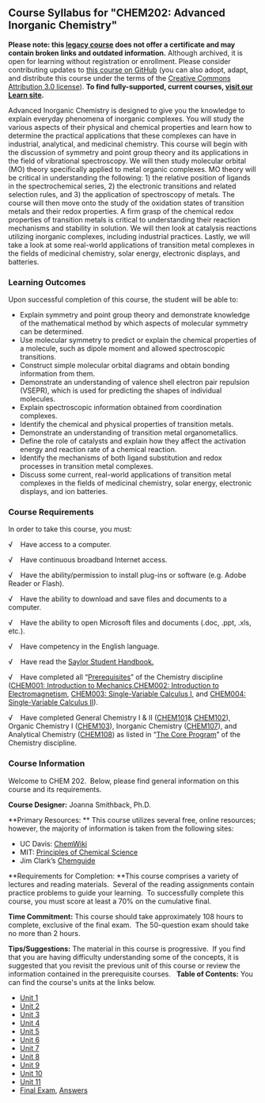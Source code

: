 Course Syllabus for "CHEM202: Advanced Inorganic Chemistry"
-----------------------------------------------------------

**Please note: this [legacy course](https://sayloracademy.zendesk.com/hc/en-us/articles/206089967) does not offer a certificate and may contain 
broken links and outdated information.** Although archived, it is open 
for learning without registration or enrollment. Please consider contributing 
updates to [this course on GitHub](https://github.com/saylordotorg/course_chem202) 
(you can also adopt, adapt, and distribute this course under the terms of 
the [Creative Commons Attribution 3.0 license](http://creativecommons.org/licenses/by/3.0/)). **To find fully-supported, current courses, [visit our 
Learn site](https://learn.saylor.org).**

Advanced Inorganic Chemistry is designed to give you the knowledge to
explain everyday phenomena of inorganic complexes. You will study the
various aspects of their physical and chemical properties and learn how
to determine the practical applications that these complexes can have in
industrial, analytical, and medicinal chemistry. This course will begin
with the discussion of symmetry and point group theory and its
applications in the field of vibrational spectroscopy. We will then
study molecular orbital (MO) theory specifically applied to metal
organic complexes. MO theory will be critical in understanding the
following: 1) the relative position of ligands in the spectrochemical
series, 2) the electronic transitions and related selection rules, and
3) the application of spectroscopy of metals. The course will then move
onto the study of the oxidation states of transition metals and their
redox properties. A firm grasp of the chemical redox properties of
transition metals is critical to understanding their reaction mechanisms
and stability in solution. We will then look at catalysis reactions
utilizing inorganic complexes, including industrial practices. Lastly,
we will take a look at some real-world applications of transition metal
complexes in the fields of medicinal chemistry, solar energy, electronic
displays, and batteries.

### Learning Outcomes

Upon successful completion of this course, the student will be able
to:  
  

-   Explain symmetry and point group theory and demonstrate knowledge of
    the mathematical method by which aspects of molecular symmetry can
    be determined.
-   Use molecular symmetry to predict or explain the chemical properties
    of a molecule, such as dipole moment and allowed spectroscopic
    transitions.
-   Construct simple molecular orbital diagrams and obtain bonding
    information from them.
-   Demonstrate an understanding of valence shell electron pair
    repulsion (VSEPR), which is used for predicting the shapes of
    individual molecules.
-   Explain spectroscopic information obtained from coordination
    complexes.
-   Identify the chemical and physical properties of transition metals.
-   Demonstrate an understanding of transition metal organometallics.
-   Define the role of catalysts and explain how they affect the
    activation energy and reaction rate of a chemical reaction.
-   Identify the mechanisms of both ligand substitution and redox
    processes in transition metal complexes.
-   Discuss some current, real-world applications of transition metal
    complexes in the fields of medicinal chemistry, solar energy,
    electronic displays, and ion batteries. 

### Course Requirements

In order to take this course, you must:  
  
 √    Have access to a computer.  
  
 √    Have continuous broadband Internet access.  
  
 √    Have the ability/permission to install plug-ins or software (e.g.
Adobe Reader or Flash).  
  
 √    Have the ability to download and save files and documents to a
computer.  
  
 √    Have the ability to open Microsoft files and documents (.doc,
.ppt, .xls, etc.).  
  
 √    Have competency in the English language.  
  
 √    Have read the [Saylor Student
Handbook.](https://resources.saylor.org/archived/wp-content/uploads/2012/05/Saylor-StudentHandbook.pdf)

√    Have completed all
“[Prerequisites](http://www.saylor.org/majors/chemistry)” of the
Chemistry discipline ([CHEM001: Introduction to
Mechanics,](http://www.saylor.org/courses/chem001/)[CHEM002:
Introduction to
Electromagnetism](http://www.saylor.org/courses/chem002/), [CHEM003:
Single-Variable Calculus I](http://www.saylor.org/courses/chem003/), and
[CHEM004: Single-Variable Calculus
II](http://www.saylor.org/courses/chem004/)).  
  
 √    Have completed General Chemistry I & II
([CHEM101](http://www.saylor.org/courses/chem101/)&
[CHEM102](http://www.saylor.org/courses/chem102/)), Organic Chemistry I
([CHEM103](http://www.saylor.org/courses/chem103/)), Inorganic Chemistry
([CHEM107](http://www.saylor.org/courses/chem107/)), and Analytical
Chemistry ([CHEM108](http://www.saylor.org/courses/chem108/)) as listed
in “[The Core Program](http://www.saylor.org/majors/chemistry)” of the
Chemistry discipline.

### Course Information

Welcome to CHEM 202.  Below, please find general information on this
course and its requirements.

**Course Designer:** Joanna Smithback, Ph.D.

**Primary Resources: ** This course utilizes several free, online
resources; however, the majority of information is taken from the
following sites:

-   UC Davis: [ChemWiki](http://chemwiki.ucdavis.edu/)      
-   MIT: [Principles of Chemical
    Science](http://ocw.mit.edu/courses/chemistry/5-111-principles-of-chemical-science-fall-2008/index.htm)
-   Jim Clark’s [Chemguide](http://www.chemguide.co.uk/index.html#top)

**Requirements for Completion: **This course comprises a variety of
lectures and reading materials.  Several of the reading assignments
contain practice problems to guide your learning.  To successfully
complete this course, you must score at least a 70% on the cumulative
final.

**Time Commitment:** This course should take approximately 108 hours to
complete, exclusive of the final exam.  The 50-question exam should take
no more than 2 hours.

**Tips/Suggestions:** The material in this course is progressive.  If
you find that you are having difficulty understanding some of the
concepts, it is suggested that you revisit the previous unit of this
course or review the information contained in the prerequisite courses.
 
**Table of Contents:** You can find the course's units at the links below.

- [Unit 1](https://legacy.saylor.org/chem202/Unit01/)
- [Unit 2](https://legacy.saylor.org/chem202/Unit02/)
- [Unit 3](https://legacy.saylor.org/chem202/Unit03/)
- [Unit 4](https://legacy.saylor.org/chem202/Unit04/)
- [Unit 5](https://legacy.saylor.org/chem202/Unit05/)
- [Unit 6](https://legacy.saylor.org/chem202/Unit06/)
- [Unit 7](https://legacy.saylor.org/chem202/Unit07/)
- [Unit 8](https://legacy.saylor.org/chem202/Unit08/)
- [Unit 9](https://legacy.saylor.org/chem202/Unit09/)
- [Unit 10](https://legacy.saylor.org/chem202/Unit10/)
- [Unit 11](https://legacy.saylor.org/chem202/Unit11/)
- [Final Exam](http://saylordotorg.github.io/LegacyExams/CHEM/CHEM202/CHEM202-FinalExam.html), [Answers](http://saylordotorg.github.io/LegacyExams/CHEM/CHEM202/CHEM202-FinalExam-Answers.html)
